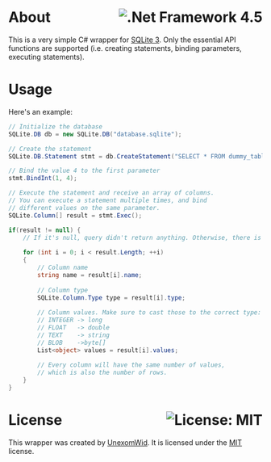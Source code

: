 # About <a href="https://docs.microsoft.com/en-us/dotnet/framework/whats-new/#v45"><img align="right" src="https://img.shields.io/badge/.Net%20Framework-4.5-5C2D91?logo=.net" alt=".Net Framework 4.5" /></a>

This is a very simple C# wrapper for [SQLite 3](https://www.sqlite.org/). Only the essential API functions are supported (i.e. creating statements, binding
parameters, executing statements).

# Usage

Here's an example:

```cs
// Initialize the database
SQLite.DB db = new SQLite.DB("database.sqlite");

// Create the statement
SQLite.DB.Statement stmt = db.CreateStatement("SELECT * FROM dummy_table WHERE id = ?");

// Bind the value 4 to the first parameter
stmt.BindInt(1, 4);

// Execute the statement and receive an array of columns.
// You can execute a statement multiple times, and bind
// different values on the same parameter.
SQLite.Column[] result = stmt.Exec();

if(result != null) {
    // If it's null, query didn't return anything. Otherwise, there is at least one row.
    
    for (int i = 0; i < result.Length; ++i)
    {
        // Column name
        string name = result[i].name;
        
        // Column type
        SQLite.Column.Type type = result[i].type;
        
        // Column values. Make sure to cast those to the correct type:
        // INTEGER -> long
        // FLOAT   -> double
        // TEXT    -> string
        // BLOB    ->byte[]
        List<object> values = result[i].values;
        
        // Every column will have the same number of values,
        // which is also the number of rows.
    }
}
```

# License  <a href="https://github.com/UnexomWid/sqlite-sharp/blob/master/LICENSE"><img align="right" src="https://img.shields.io/badge/License-MIT-blue.svg" alt="License: MIT" /></a>

This wrapper was created by [UnexomWid](https://uw.exom.dev). It is licensed under the [MIT](https://github.com/UnexomWid/sqlite-sharp/blob/master/LICENSE) license.